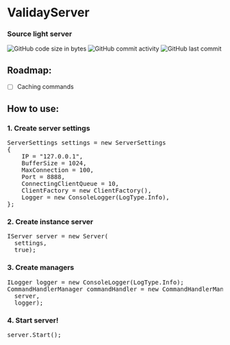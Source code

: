 # ValidayServer
  
  ### Source light server
  
  ![GitHub code size in bytes](https://img.shields.io/github/languages/code-size/Validay/ValidayServer)
  ![GitHub commit activity](https://img.shields.io/github/commit-activity/t/Validay/ValidayServer)
  ![GitHub last commit](https://img.shields.io/github/last-commit/Validay/ValidayServer)

## Roadmap:
  - [ ] Caching commands

## How to use:
### 1. Create server settings
<pre>
ServerSettings settings = new ServerSettings
{
    IP = "127.0.0.1",
    BufferSize = 1024,
    MaxConnection = 100,
    Port = 8888,
    ConnectingClientQueue = 10,
    ClientFactory = new ClientFactory(),
    Logger = new ConsoleLogger(LogType.Info),
};
</pre>

### 2. Create instance server
<pre>
IServer server = new Server(
  settings, 
  true);
</pre>

### 3. Create managers
<pre>
ILogger logger = new ConsoleLogger(LogType.Info);
CommandHandlerManager commandHandler = new CommandHandlerManager(
  server, 
  logger);
</pre>

### 4. Start server!
<pre>
server.Start();
</pre>
